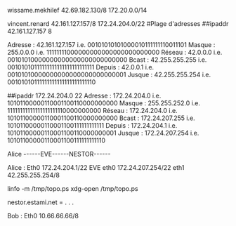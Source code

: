 wissame.mekhilef                           42.69.182.130/8        172.20.0.0/14

vincent.renard                            42.161.127.157/8      172.24.204.0/22
#Plage d'adresses 
##ipaddr 42.161.127.157 8

Adresse :  42.161.127.157 i.e. 00101010101000010111111110011101
Masque :        255.0.0.0 i.e. 11111111000000000000000000000000
Réseau :         42.0.0.0 i.e. 00101010000000000000000000000000
Bcast :    42.255.255.255 i.e. 00101010111111111111111111111111
Depuis :         42.0.0.1 i.e. 00101010000000000000000000000001
Jusque :   42.255.255.254 i.e. 00101010111111111111111111111110

##ipaddr 172.24.204.0 22
Adresse :    172.24.204.0 i.e. 10101100000110001100110000000000
Masque :    255.255.252.0 i.e. 11111111111111111111110000000000
Réseau :     172.24.204.0 i.e. 10101100000110001100110000000000
Bcast :    172.24.207.255 i.e. 10101100000110001100111111111111
Depuis :     172.24.204.1 i.e. 10101100000110001100110000000001
Jusque :   172.24.207.254 i.e. 10101100000110001100111111111110

Alice ------EVE------NESTOR------


Alice :
Eth0 172.24.204.1/22
EVE eth0 172.24.207.254/22 eth1 42.255.255.254/8

linfo -m /tmp/topo.ps
xdg-open /tmp/topo.ps

nestor.estami.net = . . . 



Bob : 
Eth0 10.66.66.66/8